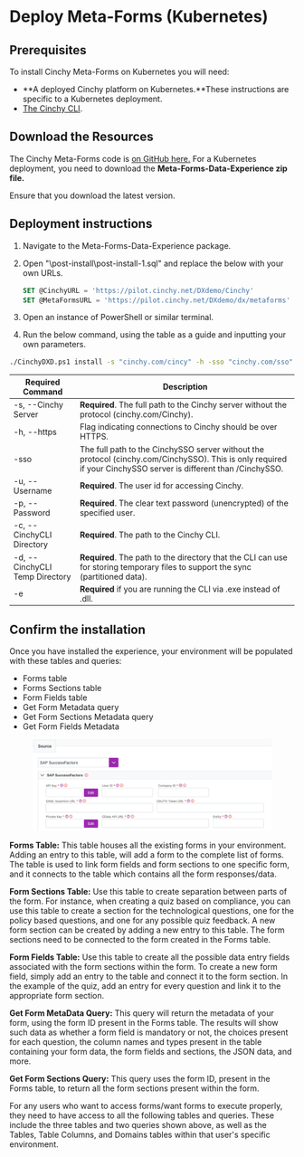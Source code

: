 # Deploy Meta-Forms (Kubernetes)

## Prerequisites

To install Cinchy Meta-Forms on Kubernetes you will need:

- **A deployed Cinchy platform on Kubernetes.**These instructions are specific to a Kubernetes deployment.
- [The Cinchy CLI](https://cli.docs.cinchy.com/connections-installation-guide/v5-connections-and-cli-installation-guide#3.-running-the-cli).

## Download the Resources

The Cinchy Meta-Forms code is [on GitHub here.](https://github.com/cinchy-co/meta-releases/tree/main/Meta-Forms) For a Kubernetes deployment, you need to download the **Meta-Forms-Data-Experience zip file.**

Ensure that you download the latest version.

## Deployment instructions

1. Navigate to the Meta-Forms-Data-Experience package.
2. Open "\post-install\post-install-1.sql" and replace the below with your own URLs.

   ```sql
   SET @CinchyURL = 'https://pilot.cinchy.net/DXdemo/Cinchy'
   SET @MetaFormsURL = 'https://pilot.cinchy.net/DXdemo/dx/metaforms'
   ```

3. Open an instance of PowerShell or similar terminal.
4. Run the below command, using the table as a guide and inputting your own parameters.

```bash
./CinchyDXD.ps1 install -s "cinchy.com/cincy" -h -sso "cinchy.com/sso" -u user -p pass -c "C:\Users\Downloads\Cinchy Connections v5.5.3\Cinchy Connections CLI\Cinchy Connections CLI (win-x64)" -d "C:\sometempdirectory" -e
```

<!-- vale off -->

| Required Command               | Description                                                                                                                                                     |
| ------------------------------ | --------------------------------------------------------------------------------------------------------------------------------------------------------------- |
| -s, --Cinchy Server            | **Required**. The full path to the Cinchy server without the protocol (cinchy.com/Cinchy).                                                                      |
| -h, --https                    | Flag indicating connections to Cinchy should be over HTTPS.                                                                                                     |
| -sso                           | The full path to the CinchySSO server without the protocol (cinchy.com/CinchySSO). This is only required if your CinchySSO server is different than /CinchySSO. |
| -u, --Username                 | **Required**. The user id for accessing Cinchy.                                                                                                                 |
| -p, --Password                 | **Required**. The clear text password (unencrypted) of the specified user.                                                                                      |
| -c, --CinchyCLI Directory      | **Required**. The path to the Cinchy CLI.                                                                                                                       |
| -d, --CinchyCLI Temp Directory | **Required**. The path to the directory that the CLI can use for storing temporary files to support the sync (partitioned data).                                |
| -e                             | **Required** if you are running the CLI via .exe instead of .dll.                                                                                               |

<!-- vale on -->

## Confirm the installation

Once you have installed the experience, your environment will be populated with these tables and queries:

- Forms table
- Forms Sections table
- Form Fields table
- Get Form Metadata query
- Get Form Sections Metadata query
- Get Form Fields Metadata

<figure><img src="../../.gitbook/assets/image (213).png" alt=""><figcaption></figcaption></figure>

**Forms Table:** This table houses all the existing forms in your environment. Adding an entry to this table, will add a form to the complete list of forms. The table is used to link form fields and form sections to one specific form, and it connects to the table which contains all the form responses/data.

**Form Sections Table:** Use this table to create separation between parts of the form. For instance, when creating a quiz based on compliance, you can use this table to create a section for the technological questions, one for the policy based questions, and one for any possible quiz feedback. A new form section can be created by adding a new entry to this table. The form sections need to be connected to the form created in the Forms table.

**Form Fields Table:** Use this table to create all the possible data entry fields associated with the form sections within the form. To create a new form field, simply add an entry to the table and connect it to the form section. In the example of the quiz, add an entry for every question and link it to the appropriate form section.

**Get Form MetaData Query:** This query will return the metadata of your form, using the form ID present in the Forms table. The results will show such data as whether a form field is mandatory or not, the choices present for each question, the column names and types present in the table containing your form data, the form fields and sections, the JSON data, and more.

**Get Form Sections Query:** This query uses the form ID, present in the Forms table, to return all the form sections present within the form.

For any users who want to access forms/want forms to execute properly, they need to have access to all the following tables and queries. These include the three tables and two queries shown above, as well as the Tables, Table Columns, and Domains tables within that user's specific environment.
